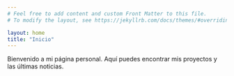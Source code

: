 ```yaml
---
# Feel free to add content and custom Front Matter to this file.
# To modify the layout, see https://jekyllrb.com/docs/themes/#overriding-theme-defaults

layout: home
title: "Inicio"
---
```


Bienvenido a mi página personal. Aquí puedes encontrar mis proyectos y las últimas noticias.
